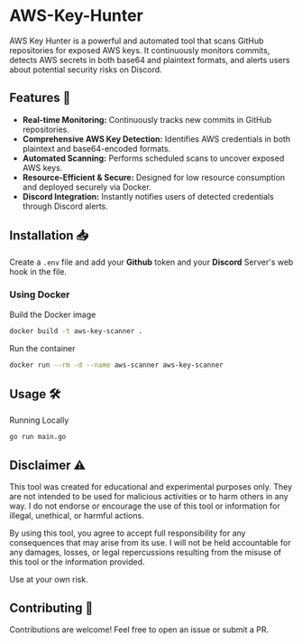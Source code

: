 # AWS-Key-Hunter

AWS Key Hunter is a powerful and automated tool that scans GitHub repositories for exposed AWS keys. It continuously monitors commits, detects AWS secrets in both base64 and plaintext formats, and alerts users about potential security risks on Discord.

## Features 🚀

- **Real-time Monitoring:** Continuously tracks new commits in GitHub repositories.
- **Comprehensive AWS Key Detection:** Identifies AWS credentials in both plaintext and base64-encoded formats.
- **Automated Scanning:** Performs scheduled scans to uncover exposed AWS keys.
- **Resource-Efficient & Secure:** Designed for low resource consumption and deployed securely via Docker.
- **Discord Integration:** Instantly notifies users of detected credentials through Discord alerts.

## Installation 📥

Create a `.env` file and add your **Github** token and your **Discord** Server's web hook in the file. 

### Using Docker

Build the Docker image
```bash
docker build -t aws-key-scanner .
```
Run the container
```bash
docker run --rm -d --name aws-scanner aws-key-scanner
```

## Usage 🛠

Running Locally
```bash
go run main.go
```

## Disclaimer ⚠️

This tool was created for educational and experimental purposes only. They are not intended to be used for malicious activities or to harm others in any way. I do not endorse or encourage the use of this tool or information for illegal, unethical, or harmful actions.

By using this tool, you agree to accept full responsibility for any consequences that may arise from its use. I will not be held accountable for any damages, losses, or legal repercussions resulting from the misuse of this tool or the information provided.

Use at your own risk.

## Contributing 🤝

Contributions are welcome! Feel free to open an issue or submit a PR.